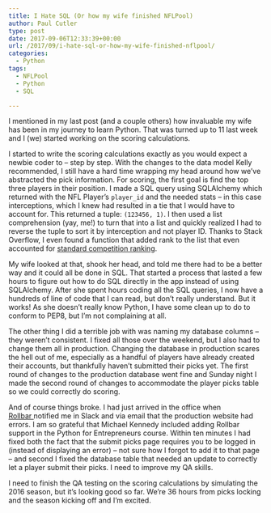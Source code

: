 ```yaml
---
title: I Hate SQL (Or how my wife finished NFLPool)
author: Paul Cutler
type: post
date: 2017-09-06T12:33:39+00:00
url: /2017/09/i-hate-sql-or-how-my-wife-finished-nflpool/
categories:
  - Python
tags:
  - NFLPool
  - Python
  - SQL

---
```

I mentioned in my last post (and a couple others) how invaluable my wife has been in my journey to learn Python. That was turned up to 11 last week and I (we) started working on the scoring calculations.

I started to write the scoring calculations exactly as you would expect a newbie coder to &#8211; step by step. With the changes to the data model Kelly recommended, I still have a hard time wrapping my head around how we’ve abstracted the pick information. For scoring, the first goal is find the top three players in their position. I made a SQL query using SQLAlchemy which returned with the NFL Player’s `player_id` and the needed stats &#8211; in this case interceptions, which I knew had resulted in a tie that I would have to account for. This returned a tuple: `(123456, 1)`. I then used a list comprehension (yay, me!) to turn that into a list and quickly realized I had to reverse the tuple to sort it by interception and not player ID. Thanks to Stack Overflow, I even found a function that added rank to the list that even accounted for [standard competition ranking][1].

My wife looked at that, shook her head, and told me there had to be a better way and it could all be done in SQL. That started a process that lasted a few hours to figure out how to do SQL directly in the app instead of using SQLAlchemy. After she spent hours coding all the SQL queries, I now have a hundreds of line of code that I can read, but don’t really understand. But it works! As she doesn’t really know Python, I have some clean up to do to conform to PEP8, but I’m not complaining at all.

The other thing I did a terrible job with was naming my database columns &#8211; they weren’t consistent. I fixed all those over the weekend, but I also had to change them all in production. Changing the database in production scares the hell out of me, especially as a handful of players have already created their accounts, but thankfully haven’t submitted their picks yet. The first round of changes to the production database went fine and Sunday night I made the second round of changes to accommodate the player picks table so we could correctly do scoring.

And of course things broke. I had just arrived in the office when [Rollbar ][2]notified me in Slack and via email that the production website had errors. I am so grateful that Michael Kennedy included adding Rollbar support in the Python for Entrepreneurs course. Within ten minutes I had fixed both the fact that the submit picks page requires you to be logged in (instead of displaying an error) &#8211; not sure how I forgot to add it to that page &#8211; and second I fixed the database table that needed an update to correctly let a player submit their picks. I need to improve my QA skills.

I need to finish the QA testing on the scoring calculations by simulating the 2016 season, but it’s looking good so far. We’re 36 hours from picks locking and the season kicking off and I’m excited.

 [1]: https://en.wikipedia.org/wiki/Ranking#Strategies_for_assigning_rankings
 [2]: https://www.rollbar.com
